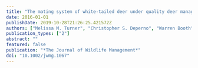 ```yaml
---
title: "The mating system of white-tailed deer under quality deer management"
date: 2016-01-01
publishDate: 2019-10-28T21:26:25.421572Z
authors: ["Melissa M. Turner", "Christopher S. Deperno", "Warren Booth", "Edward L. Vargo", "Mark C. Conner", "Richard A. Lancia"]
publication_types: ["2"]
abstract: ""
featured: false
publication: "*The Journal of Wildlife Management*"
doi: "10.1002/jwmg.1067"
---
```


